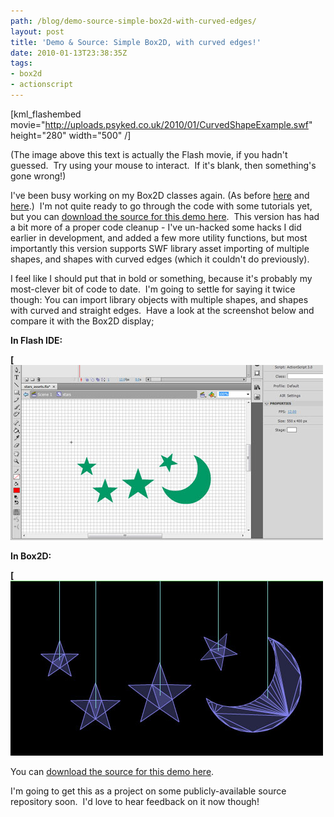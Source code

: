 ```yaml
---
path: /blog/demo-source-simple-box2d-with-curved-edges/
layout: post
title: 'Demo & Source: Simple Box2D, with curved edges!'
date: 2010-01-13T23:38:35Z
tags:
- box2d
- actionscript
---
```


 \[kml_flashembed movie="http://uploads.psyked.co.uk/2010/01/CurvedShapeExample.swf" height="280" width="500" /\]

(The image above this text is actually the Flash movie, if you hadn't guessed.  Try using your mouse to interact.  If it's blank, then something's gone wrong!)

I've been busy working on my Box2D classes again. (As before [here](http://www.psyked.co.uk/actionscript/simplifying-box2das3.htm) and [here](http://www.psyked.co.uk/box2d/simple-box2d-custom-polygon-creation.htm).)  I'm not quite ready to go through the code with some tutorials yet, but you can [download the source for this demo here](http://uploads.psyked.co.uk/2010/01/simplebox2d_demo_100113.zip).  This version has had a bit more of a proper code cleanup - I've un-hacked some hacks I did earlier in development, and added a few more utility functions, but most importantly this version supports SWF library asset importing of multiple shapes, and shapes with curved edges (which it couldn't do previously).

I feel like I should put that in bold or something, because it's probably my most-clever bit of code to date.  I'm going to settle for saying it twice though: You can import library objects with multiple shapes, and shapes with curved and straight edges.  Have a look at the screenshot below and compare it with the Box2D display;

**In Flash IDE:**

**[![](flashview.jpg)**

**In Box2D:**

**[![](box2dview.jpg)**

You can [download the source for this demo here](http://uploads.psyked.co.uk/2010/01/simplebox2d_demo_100113.zip).

I'm going to get this as a project on some publicly-available source repository soon.  I'd love to hear feedback on it now though!